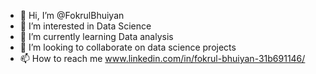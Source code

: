 - 👋 Hi, I’m @FokrulBhuiyan
- 👀 I’m interested in Data Science
- 🌱 I’m currently learning Data analysis
- 💞️ I’m looking to collaborate on data science projects
- 📫 How to reach me www.linkedin.com/in/fokrul-bhuiyan-31b691146/
